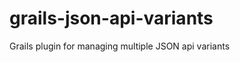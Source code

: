 grails-json-api-variants
========================

Grails plugin for managing multiple JSON api variants
